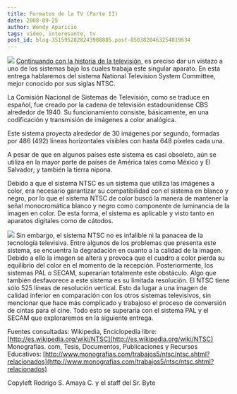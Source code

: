 ```yaml
---
title: Formatos de la TV (Parte II)
date: 2008-09-25
author: Wendy Aparicio
tags: video, interesante, tv
post_id: blog-3515952828243908885.post-8503820463254019634
---
```


[![](https://3.bp.blogspot.com/_JbB9KsZ238w/SNxJWBecUqI/AAAAAAAAALA/U_AfYaETgto/s320/BMW-TV-Tuner%5B1%5D.gif)](https://3.bp.blogspot.com/_JbB9KsZ238w/SNxJWBecUqI/AAAAAAAAALA/U_AfYaETgto/s1600-h/BMW-TV-Tuner%5B1%5D.gif) [Continuando con la historia de la televisión](http://www.srbyte.com/2008/09/formatos-de-la-tv-i-parte.html), es preciso dar un vistazo a uno de los sistemas bajo los
cuales trabaja este singular aparato. En esta entrega hablaremos del sistema National Television System Committee, mejor conocido por sus siglas NTSC.

La Comisión Nacional de Sistemas de Televisión, como se traduce en español, fue creado por la cadena de televisión estadounidense CBS alrededor de 1940. Su funcionamiento consiste, básicamente, en una codificación y transmisión de imágenes a color analógica.

Este sistema proyecta alrededor de 30 imágenes por segundo, formadas por 486 (492) líneas horizontales visibles con hasta 648 píxeles cada una.

A pesar de que en algunos países este sistema es casi obsoleto, aún se utiliza en la mayor parte de países de América tales como México y El Salvador; y también la tierra nipona.

Debido a que el sistema NTSC es un sistema que utiliza las imágenes a color, era necesario garantizar su compatibilidad con el sistema en blanco y negro, por lo que el sistema NTSC de color buscó la manera de mantener la señal monocromática blanco y negro como componente de luminancia de la imagen en color. De esta forma, el sistema es aplicable y visto tanto en aparatos digitales como de cátodos.

[![](https://4.bp.blogspot.com/_JbB9KsZ238w/SNxgfWKog3I/AAAAAAAAALI/jgoaz8S6Nwg/s320/barras.bmp)](https://4.bp.blogspot.com/_JbB9KsZ238w/SNxgfWKog3I/AAAAAAAAALI/jgoaz8S6Nwg/s1600-h/barras.bmp) Sin embargo, el sistema NTSC no es infalible ni la panacea de la
tecnología televisiva. Entre algunos de los problemas que presenta este sistema, se encuentra la degradación en cuanto a la calidad de la imagen. Debido a ello la imagen se altera y provoca que el cuadro a color pierda su equilibrio del color en el momento de la recepción. Posteriormente, los sistemas PAL o SECAM, superarían totalmente este obstáculo. Algo que también desfavorece a este sistema es su limitada resolución. El NTSC tiene sólo 525 líneas de resolución vertical. Esto da lugar a una imagen de calidad inferior en comparación con los otros sistemas televisivos, sin mencionar que hace más complicado y trabajoso el proceso de conversión de cintas para el cine. Todo esto se superaría con el sistema PAL y el SECAM que exploraremos en la siguiente entrega.

Fuentes consultadas: Wikipedia, Enciclopedia libre: [http://es.wikipedia.org/wiki/NTSC](http://es.wikipedia.org/wiki/NTSC) Monografías. com, Tesis, Documentos, Publicaciones y Recursos Educativos: [http://www.monografias.com/trabajos5/ntsc/ntsc.shtml?relacionados](http://www.monografias.com/trabajos5/ntsc/ntsc.shtml?relacionados)

Copyleft Rodrigo S. Amaya C. y el staff del Sr. Byte